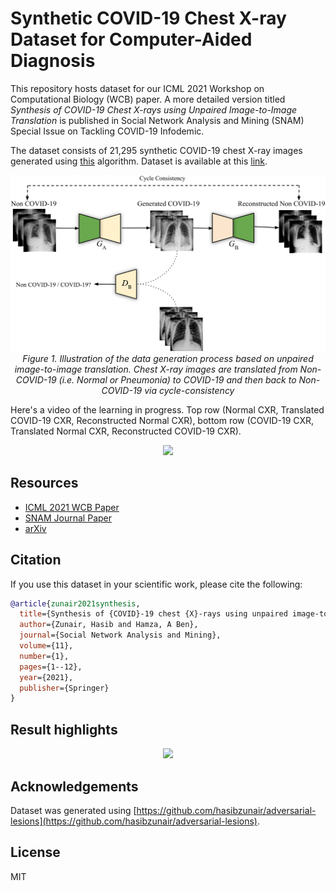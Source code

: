 # Synthetic COVID-19 Chest X-ray Dataset for Computer-Aided Diagnosis

This repository hosts dataset for our ICML 2021 Workshop on Computational Biology (WCB) paper. A more detailed version titled *Synthesis of COVID-19 Chest X-rays using Unpaired Image-to-Image Translation* is published in Social Network Analysis and Mining (SNAM) Special Issue on Tackling COVID-19 Infodemic.

The dataset consists of 21,295 synthetic COVID-19 chest X-ray images generated using [this](https://github.com/hasibzunair/adversarial-lesions) algorithm. Dataset is available at this [link](https://github.com/hasibzunair/synthetic-covid-cxr-dataset/releases/tag/v0.1).

<p align="center">
  <a href="#"><img src="./media/model.png"/></a> <br />
  <em> 
    Figure 1. Illustration of the data generation process based on unpaired image-to-image translation. Chest X-ray images are translated from Non-COVID-19 (i.e. Normal or Pneumonia) to COVID-19 and then back to Non-COVID-19 via cycle-consistency
    </em>
</p>

Here's a video of the learning in progress. Top row (Normal CXR, Translated COVID-19 CXR, Reconstructed Normal CXR), bottom row (COVID-19 CXR, Translated Normal CXR, Reconstructed COVID-19 CXR).

<p align="center">
  <a href="#"><img src="./media/training.gif"/></a> <br />
</p>

## Resources
* [ICML 2021 WCB Paper](https://icml-compbio.github.io/2021/papers/WCBICML2021_paper_13.pdf)
* [SNAM Journal Paper](https://link.springer.com/article/10.1007/s13278-021-00731-5)
* [arXiv](https://arxiv.org/abs/2106.09759)

## Citation
If you use this dataset in your scientific work, please cite the following:
```bibtex
@article{zunair2021synthesis,
  title={Synthesis of {COVID}-19 chest {X}-rays using unpaired image-to-image translation},
  author={Zunair, Hasib and Hamza, A Ben},
  journal={Social Network Analysis and Mining},
  volume={11},
  number={1},
  pages={1--12},
  year={2021},
  publisher={Springer}
}
```

## Result highlights

<p align="center">
  <a href="#"><img src="./media/results.png"></a> <br />
</p>

## Acknowledgements

Dataset was generated using [https://github.com/hasibzunair/adversarial-lesions](https://github.com/hasibzunair/adversarial-lesions).

## License

MIT



